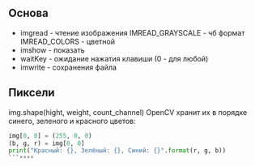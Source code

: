 ## Основа  
* imgread - чтение изображения
	IMREAD_GRAYSCALE - чб формат
	IMREAD_COLORS - цветной 
* imshow - показать 
* waitKey - ожидание нажатия клавиши (0 - для любой)
* imwrite - сохранения файла

## Пиксели

img.shape(hight, weight, count_channel)
OpenCV хранит их в порядке синего, зеленого и красного цветов:
``` python
img[0, 0] = (255, 0, 0)
(b, g, r) = img[0, 0]
print("Красный: {}, Зелёный: {}, Синий: {}".format(r, g, b))
```****